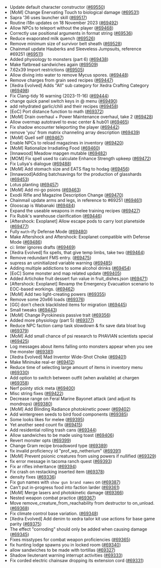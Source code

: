 * Update default character constructor ([#69550](https://github.com/CleverRaven/Cataclysm-DDA/pull/69550))
* [MoM] Change Enervating Touch to biological damage  ([#69531](https://github.com/CleverRaven/Cataclysm-DDA/pull/69531))
* Sapra '36 uses launcher skill ([#69517](https://github.com/CleverRaven/Cataclysm-DDA/pull/69517))
* Routine i18n updates on 18 November 2023 ([#69492](https://github.com/CleverRaven/Cataclysm-DDA/pull/69492))
* Allow NPCs to teleport without the player ([#69468](https://github.com/CleverRaven/Cataclysm-DDA/pull/69468))
* Correctly use positional arguments in format string ([#69536](https://github.com/CleverRaven/Cataclysm-DDA/pull/69536))
* Reduce evaporated milk quench ([#69526](https://github.com/CleverRaven/Cataclysm-DDA/pull/69526))
* Remove minimum size of survivor belt sheath ([#69528](https://github.com/CleverRaven/Cataclysm-DDA/pull/69528))
* Chainmail update Hauberks and Sleeveless Jumpsuits, reference #69251 ([#69511](https://github.com/CleverRaven/Cataclysm-DDA/pull/69511))
* Added physiology to monsters (part 6) ([#69438](https://github.com/CleverRaven/Cataclysm-DDA/pull/69438))
* Make flatbread sandwiches again ([#69509](https://github.com/CleverRaven/Cataclysm-DDA/pull/69509))
* 7.62x39 Import restrictions ([#69505](https://github.com/CleverRaven/Cataclysm-DDA/pull/69505))
* Allow diving into water to remove Mycus spores. ([#69448](https://github.com/CleverRaven/Cataclysm-DDA/pull/69448))
* Remove charges from grain seed recipes ([#69447](https://github.com/CleverRaven/Cataclysm-DDA/pull/69447))
* [Xedra Evolved] Adds "All" sub category for Xedra Crafting Category ([#69498](https://github.com/CleverRaven/Cataclysm-DDA/pull/69498))
* Fix Clang-tidy 16 warning (2023-11-16) ([#69444](https://github.com/CleverRaven/Cataclysm-DDA/pull/69444))
* change quick panel switch keys in @ menu ([#69490](https://github.com/CleverRaven/Cataclysm-DDA/pull/69490))
* add rehydrated garlic/chili and their recipes ([#69458](https://github.com/CleverRaven/Cataclysm-DDA/pull/69458))
* [EoC] Port distance function to math ([#69372](https://github.com/CleverRaven/Cataclysm-DDA/pull/69372))
* [MoM] Drain overhaul + Power Maintenance overhaul, take 2 ([#69428](https://github.com/CleverRaven/Cataclysm-DDA/pull/69428))
* Allow overmap autotravel to evac center & hub01 ([#69465](https://github.com/CleverRaven/Cataclysm-DDA/pull/69465))
* Fix shadow encounter teleporting the player ([#69442](https://github.com/CleverRaven/Cataclysm-DDA/pull/69442))
* remove 'you' from matrix channeling array description ([#69439](https://github.com/CleverRaven/Cataclysm-DDA/pull/69439))
* [MoM] Quell self ([#69467](https://github.com/CleverRaven/Cataclysm-DDA/pull/69467))
* Enable NPCs to reload magazines in inventory ([#69420](https://github.com/CleverRaven/Cataclysm-DDA/pull/69420))
* [MoM] Rationalize Irradiating Food ([#69460](https://github.com/CleverRaven/Cataclysm-DDA/pull/69460))
* [Innawood] Meadow mapgen mutable ([#69482](https://github.com/CleverRaven/Cataclysm-DDA/pull/69482))
* [MOM] Fix spell used to calculate Enhance Strength upkeep ([#69472](https://github.com/CleverRaven/Cataclysm-DDA/pull/69472))
* Fix Luliya's dialogue ([#69488](https://github.com/CleverRaven/Cataclysm-DDA/pull/69488))
* [MoM] Add stomach size and EATS flag to hodag ([#69456](https://github.com/CleverRaven/Cataclysm-DDA/pull/69456))
* [Innawood]Adding batchsavings for the production of glasshards ([#69453](https://github.com/CleverRaven/Cataclysm-DDA/pull/69453))
* Lotus planting ([#69457](https://github.com/CleverRaven/Cataclysm-DDA/pull/69457))
* [MoM] Add mi-go psions ([#69463](https://github.com/CleverRaven/Cataclysm-DDA/pull/69463))
* Exodii Rifle and Magazine Description Change ([#69470](https://github.com/CleverRaven/Cataclysm-DDA/pull/69470))
* Chainmail update arms and legs, in reference to #69251 ([#69461](https://github.com/CleverRaven/Cataclysm-DDA/pull/69461))
* Glooscap is Wabanaki ([#69484](https://github.com/CleverRaven/Cataclysm-DDA/pull/69484))
* Expand the useable weapons in melee training recipes ([#69427](https://github.com/CleverRaven/Cataclysm-DDA/pull/69427))
* Fix Rubik's warehouse clairification ([#69446](https://github.com/CleverRaven/Cataclysm-DDA/pull/69446))
* [Aftershock: Exoplanet] Allow escape pods to carry loot planetside ([#69477](https://github.com/CleverRaven/Cataclysm-DDA/pull/69477))
* Fully `math`-ify Defense Mode  ([#69480](https://github.com/CleverRaven/Cataclysm-DDA/pull/69480))
* Make Aftershock and Aftershock: Exoplanet compatible with Defense Mode ([#69486](https://github.com/CleverRaven/Cataclysm-DDA/pull/69486))
* ci: linter ignores drafts ([#69469](https://github.com/CleverRaven/Cataclysm-DDA/pull/69469))
* [Xedra Evolved] fix spells, that give temp limbs, take two ([#69464](https://github.com/CleverRaven/Cataclysm-DDA/pull/69464))
* Remove redundant FMS entry. ([#69475](https://github.com/CleverRaven/Cataclysm-DDA/pull/69475))
* supress an uninitialized variable warning ([#69485](https://github.com/CleverRaven/Cataclysm-DDA/pull/69485))
* Adding multiple addictions to some alcohol drinks ([#69454](https://github.com/CleverRaven/Cataclysm-DDA/pull/69454))
* [EoC] Some monster and map related update ([#69405](https://github.com/CleverRaven/Cataclysm-DDA/pull/69405))
* Added Artichoke fruit dessert fun value in fruit_dishes.json ([#69471](https://github.com/CleverRaven/Cataclysm-DDA/pull/69471))
* [Aftershock: Exoplanet] Revamp the Emergency Evacuation scenario to EOC-based workings. ([#69462](https://github.com/CleverRaven/Cataclysm-DDA/pull/69462))
* [MoM] Add two light-creating powers ([#69355](https://github.com/CleverRaven/Cataclysm-DDA/pull/69355))
* Remove some 20x66 loads ([#69376](https://github.com/CleverRaven/Cataclysm-DDA/pull/69376))
* [GG] don't check blacklisted items for migration ([#69445](https://github.com/CleverRaven/Cataclysm-DDA/pull/69445))
* Small tweaks ([#69443](https://github.com/CleverRaven/Cataclysm-DDA/pull/69443))
* [MoM] Change Pyrokinesis passive trait ([#69356](https://github.com/CleverRaven/Cataclysm-DDA/pull/69356))
* Added more physiology (part 5) ([#69377](https://github.com/CleverRaven/Cataclysm-DDA/pull/69377))
* Reduce NPC faction camp task slowdown & fix save data bloat bug ([#69379](https://github.com/CleverRaven/Cataclysm-DDA/pull/69379))
* [MoM] Add small chance of psi research to PHAVIAN scientists special ([#69425](https://github.com/CleverRaven/Cataclysm-DDA/pull/69425))
* Log messages about items falling onto monsters appear when you see the monster ([#69381](https://github.com/CleverRaven/Cataclysm-DDA/pull/69381))
* [Xedra Evolved] Mad Inventor Wide-Shot Choke ([#69401](https://github.com/CleverRaven/Cataclysm-DDA/pull/69401))
* Make Mininuke real-er ([#69412](https://github.com/CleverRaven/Cataclysm-DDA/pull/69412))
* Reduce time of selecting large amount of items in inventory menu ([#69330](https://github.com/CleverRaven/Cataclysm-DDA/pull/69330))
* Add option to switch between outfit (when available) at chargen ([#69358](https://github.com/CleverRaven/Cataclysm-DDA/pull/69358))
* Nerf pointy stick meta ([#69400](https://github.com/CleverRaven/Cataclysm-DDA/pull/69400))
* Misc string fixes ([#69422](https://github.com/CleverRaven/Cataclysm-DDA/pull/69422))
* Decrease range  on Feral Marine Bayonet attack (and adjust its mondrops) ([#69380](https://github.com/CleverRaven/Cataclysm-DDA/pull/69380))
* [MoM] Add Blinding Radiance photokinetic power ([#69402](https://github.com/CleverRaven/Cataclysm-DDA/pull/69402))
* Add wintergreen seeds to bird food components ([#69385](https://github.com/CleverRaven/Cataclysm-DDA/pull/69385))
* Some looks likes for melee ([#69395](https://github.com/CleverRaven/Cataclysm-DDA/pull/69395))
* Yet another seed count fix ([#69415](https://github.com/CleverRaven/Cataclysm-DDA/pull/69415))
* Add residential rolling trash cans ([#69344](https://github.com/CleverRaven/Cataclysm-DDA/pull/69344))
* Allow sandwiches to be made using toast ([#69406](https://github.com/CleverRaven/Cataclysm-DDA/pull/69406))
* Revert monster opts ([#69399](https://github.com/CleverRaven/Cataclysm-DDA/pull/69399))
* Change Gram recipe broadsword type ([#69389](https://github.com/CleverRaven/Cataclysm-DDA/pull/69389))
* fix invalid proficiency id "prof_wp_netherium" ([#69391](https://github.com/CleverRaven/Cataclysm-DDA/pull/69391))
* [MoM] Prevent psionic creatures from using powers if nullified ([#69329](https://github.com/CleverRaven/Cataclysm-DDA/pull/69329))
* fix error message in tacoma ranch quest ([#69393](https://github.com/CleverRaven/Cataclysm-DDA/pull/69393))
* Fix ar rifles inheritance ([#69394](https://github.com/CleverRaven/Cataclysm-DDA/pull/69394))
* Fix crash on restacking inserted item ([#69378](https://github.com/CleverRaven/Cataclysm-DDA/pull/69378))
* density fixes ([#69336](https://github.com/CleverRaven/Cataclysm-DDA/pull/69336))
* Fix gun names with `show gun brand names` on ([#69387](https://github.com/CleverRaven/Cataclysm-DDA/pull/69387))
* Can't put in-progress food into faction larder ([#69361](https://github.com/CleverRaven/Cataclysm-DDA/pull/69361))
* [MoM] Merge lasers and photokinetic damage ([#69366](https://github.com/CleverRaven/Cataclysm-DDA/pull/69366))
* Nested weapon combat practice ([#69367](https://github.com/CleverRaven/Cataclysm-DDA/pull/69367))
* Move remove_creature_from_reachability from destructor to on_unload. ([#69368](https://github.com/CleverRaven/Cataclysm-DDA/pull/69368))
* Fix climate control base variation. ([#69348](https://github.com/CleverRaven/Cataclysm-DDA/pull/69348))
* [Xedra Evolved] Add denim to xedra tailor kit use actions for base game parity ([#69375](https://github.com/CleverRaven/Cataclysm-DDA/pull/69375))
* The effect "corroding" should only be added when causing damage ([#69345](https://github.com/CleverRaven/Cataclysm-DDA/pull/69345))
* Fixes misstypes for combat weapon proficiencies ([#69365](https://github.com/CleverRaven/Cataclysm-DDA/pull/69365))
* fix hunting lodge spawns you in locked room ([#69340](https://github.com/CleverRaven/Cataclysm-DDA/pull/69340))
* allow sandwiches to be made with tortillas ([#69327](https://github.com/CleverRaven/Cataclysm-DDA/pull/69327))
* Shadow lieutenant warning interrupt activities ([#69333](https://github.com/CleverRaven/Cataclysm-DDA/pull/69333))
* Fix corded electric chainsaw dropping its extension cord ([#69331](https://github.com/CleverRaven/Cataclysm-DDA/pull/69331))
